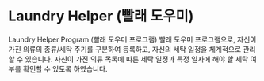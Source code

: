# Laundry Helper (빨래 도우미)
Laundry Helper Program (빨래 도우미 프로그램)
빨래 도우미 프로그램으로, 
자신이 가진 의류의 종류/세탁 주기를 구분하여 등록하고, 
자신의 세탁 일정을 체계적으로 관리 할 수 있습니다.
자신이 가진 의류 목록에 따른 세탁 일정과 특정 일자에 해야 할 세탁 여부를 확인할 수 있도록 하였습니다.
